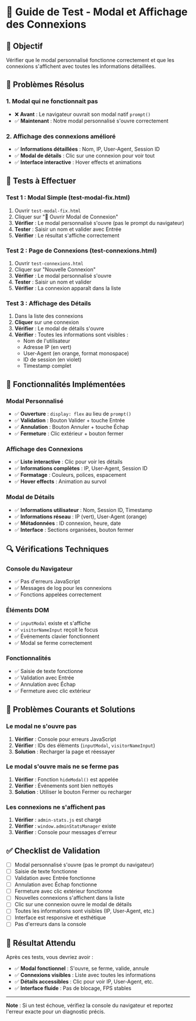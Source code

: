 # 🧪 Guide de Test - Modal et Affichage des Connexions

## 🎯 Objectif
Vérifier que le modal personnalisé fonctionne correctement et que les connexions s'affichent avec toutes les informations détaillées.

## 🔧 Problèmes Résolus

### 1. **Modal qui ne fonctionnait pas**
- ❌ **Avant** : Le navigateur ouvrait son modal natif `prompt()`
- ✅ **Maintenant** : Notre modal personnalisé s'ouvre correctement

### 2. **Affichage des connexions amélioré**
- ✅ **Informations détaillées** : Nom, IP, User-Agent, Session ID
- ✅ **Modal de détails** : Clic sur une connexion pour voir tout
- ✅ **Interface interactive** : Hover effects et animations

## 🧪 Tests à Effectuer

### **Test 1 : Modal Simple (test-modal-fix.html)**
1. Ouvrir `test-modal-fix.html`
2. Cliquer sur "🔗 Ouvrir Modal de Connexion"
3. **Vérifier** : Le modal personnalisé s'ouvre (pas le prompt du navigateur)
4. **Tester** : Saisir un nom et valider avec Entrée
5. **Vérifier** : Le résultat s'affiche correctement

### **Test 2 : Page de Connexions (test-connexions.html)**
1. Ouvrir `test-connexions.html`
2. Cliquer sur "Nouvelle Connexion"
3. **Vérifier** : Le modal personnalisé s'ouvre
4. **Tester** : Saisir un nom et valider
5. **Vérifier** : La connexion apparaît dans la liste

### **Test 3 : Affichage des Détails**
1. Dans la liste des connexions
2. **Cliquer** sur une connexion
3. **Vérifier** : Le modal de détails s'ouvre
4. **Vérifier** : Toutes les informations sont visibles :
   - Nom de l'utilisateur
   - Adresse IP (en vert)
   - User-Agent (en orange, format monospace)
   - ID de session (en violet)
   - Timestamp complet

## 🎨 Fonctionnalités Implémentées

### **Modal Personnalisé**
- ✅ **Ouverture** : `display: flex` au lieu de `prompt()`
- ✅ **Validation** : Bouton Valider + touche Entrée
- ✅ **Annulation** : Bouton Annuler + touche Échap
- ✅ **Fermeture** : Clic extérieur + bouton fermer

### **Affichage des Connexions**
- ✅ **Liste interactive** : Clic pour voir les détails
- ✅ **Informations complètes** : IP, User-Agent, Session ID
- ✅ **Formatage** : Couleurs, polices, espacement
- ✅ **Hover effects** : Animation au survol

### **Modal de Détails**
- ✅ **Informations utilisateur** : Nom, Session ID, Timestamp
- ✅ **Informations réseau** : IP (vert), User-Agent (orange)
- ✅ **Métadonnées** : ID connexion, heure, date
- ✅ **Interface** : Sections organisées, bouton fermer

## 🔍 Vérifications Techniques

### **Console du Navigateur**
- ✅ Pas d'erreurs JavaScript
- ✅ Messages de log pour les connexions
- ✅ Fonctions appelées correctement

### **Éléments DOM**
- ✅ `inputModal` existe et s'affiche
- ✅ `visitorNameInput` reçoit le focus
- ✅ Événements clavier fonctionnent
- ✅ Modal se ferme correctement

### **Fonctionnalités**
- ✅ Saisie de texte fonctionne
- ✅ Validation avec Entrée
- ✅ Annulation avec Échap
- ✅ Fermeture avec clic extérieur

## 🚨 Problèmes Courants et Solutions

### **Le modal ne s'ouvre pas**
1. **Vérifier** : Console pour erreurs JavaScript
2. **Vérifier** : IDs des éléments (`inputModal`, `visitorNameInput`)
3. **Solution** : Recharger la page et réessayer

### **Le modal s'ouvre mais ne se ferme pas**
1. **Vérifier** : Fonction `hideModal()` est appelée
2. **Vérifier** : Événements sont bien nettoyés
3. **Solution** : Utiliser le bouton Fermer ou recharger

### **Les connexions ne s'affichent pas**
1. **Vérifier** : `admin-stats.js` est chargé
2. **Vérifier** : `window.adminStatsManager` existe
3. **Vérifier** : Console pour messages d'erreur

## ✅ Checklist de Validation

- [ ] Modal personnalisé s'ouvre (pas le prompt du navigateur)
- [ ] Saisie de texte fonctionne
- [ ] Validation avec Entrée fonctionne
- [ ] Annulation avec Échap fonctionne
- [ ] Fermeture avec clic extérieur fonctionne
- [ ] Nouvelles connexions s'affichent dans la liste
- [ ] Clic sur une connexion ouvre le modal de détails
- [ ] Toutes les informations sont visibles (IP, User-Agent, etc.)
- [ ] Interface est responsive et esthétique
- [ ] Pas d'erreurs dans la console

## 🎉 Résultat Attendu

Après ces tests, vous devriez avoir :
- ✅ **Modal fonctionnel** : S'ouvre, se ferme, valide, annule
- ✅ **Connexions visibles** : Liste avec toutes les informations
- ✅ **Détails accessibles** : Clic pour voir IP, User-Agent, etc.
- ✅ **Interface fluide** : Pas de blocage, FPS stables

---

**Note** : Si un test échoue, vérifiez la console du navigateur et reportez l'erreur exacte pour un diagnostic précis.
